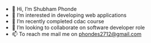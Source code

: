 - 👋 Hi, I’m Shubham Phonde
- 👀 I’m interested in developing web applications
- 🌱 I’m recently completed cdac course
- 💞️ I’m looking to collaborate on software developer role
- 📫 To reach me mail me on phondes2712@gmail.com

<!---
phondesn/phondesn is a ✨ special ✨ repository because its `README.md` (this file) appears on your GitHub profile.
You can click the Preview link to take a look at your changes.
--->
